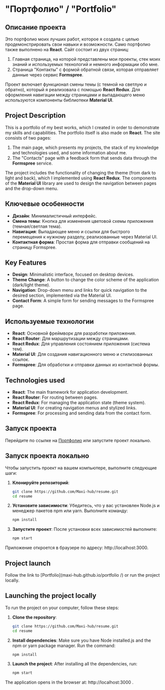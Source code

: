 # "Портфолио" / "Portfolio"

## Описание проекта
Это портфолио моих лучших работ, которое я создала с целью продемонстрировать свои навыки и возможности. Само портфолио также выполнено на **React**.
Сайт состоит из двух страниц:  
1. Главная страница, на которой представлены мои проекты, стек моих знаний и используемых технологий и немного информации обо мне.  
2. Страница "Контакты" с формой обратной связи, которая отправляет данные через сервис **Formspree**.  

Проект включает функционал смены темы (с темной на светлую и обратно), который я реализовала с помощью **React Redux**. Для оформления навигации между страницами и выпадающего меню используются компоненты библиотеки **Material UI**.

## Project Description
This is a portfolio of my best works, which I created in order to demonstrate my skills and capabilities. The portfolio itself is also made on **React**.
The site consists of two pages:
1. The main page, which presents my projects, the stack of my knowledge and technologies used, and some information about me.  
2. The "Contacts" page with a feedback form that sends data through the **Formspree** service.  

The project includes the functionality of changing the theme (from dark to light and back), which I implemented using **React Redux**. The components of the **Material UI** library are used to design the navigation between pages and the drop-down menu.


## Ключевые особенности
- **Дизайн**: Минималистичный интерфейс.  
- **Смена темы**: Кнопка для изменения цветовой схемы приложения (темная/светлая тема).  
- **Навигация**: Выпадающее меню и ссылки для быстрого перемещения к нужному разделу, реализованные через Material UI.  
- **Контактная форма**: Простая форма для отправки сообщений на страницу Formspree.  

## Key Features
- **Design**: Minimalistic interface, focused on desktop devices.  
- **Theme Change**: A button to change the color scheme of the application (dark/light theme).  
- **Navigation**: Drop-down menu and links for quick navigation to the desired section, implemented via the Material UI.  
- **Contact Form**: A simple form for sending messages to the Formspree page.


## Используемые технологии
- **React**: Основной фреймворк для разработки приложения.
- **React Router**: Для маршрутизации между страницами.
- **React Redux**: Для управления состоянием приложения (система тем).  
- **Material UI**: Для создания навигационного меню и стилизованных ссылок.  
- **Formspree**: Для обработки и отправки данных из контактной формы.  

## Technologies used
- **React**: The main framework for application development.
- **React Router**: For routing between pages.
- **React Redux**: For managing the application state (theme system).  
- **Material UI**: For creating navigation menus and stylized links.  
- **Formspree**: For processing and sending data from the contact form.


## Запуск проекта 
Перейдите по ссылке на [Портфолио](https://maxi-hub.github.io/portfolio/) или запустите проект локально.

## Запуск проекта локально
Чтобы запустить проект на вашем компьютере, выполните следующие шаги:

1. **Клонируйте репозиторий**:
   ```bash
   git clone https://github.com/Maxi-hub/resume.git
   cd resume

2. **Установите зависимости**: 
Убедитесь, что у вас установлен Node.js и менеджер пакетов npm или yarn. Выполните команду:
    ```bash
    npm install

3. **Запустите проект**: 
После установки всех зависимостей выполните:
    ```bash
    npm start

Приложение откроется в браузере по адресу: http://localhost:3000.


## Project launch 
Follow the link to [Portfolio](maxi-hub.github.io/portfolio /) or run the project locally.

## Launching the project locally
To run the project on your computer, follow these steps:

1. **Clone the repository**:
    ```bash
   git clone https://github.com/Maxi-hub/resume.git
   cd resume

2. **Install dependencies**:
Make sure you have Node installed.js and the npm or yarn package manager. Run the command:
    ```bash
    npm install

3. **Launch the project**: 
After installing all the dependencies, run:
    ```bash
    npm start

The application opens in the browser at: http://localhost:3000 .